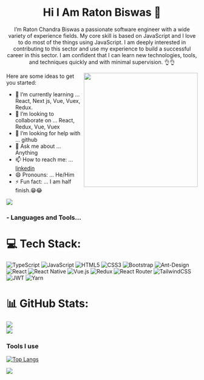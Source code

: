 <h1 align="center"> Hi I Am Raton Biswas 👋 </h1>

<p align="center"> I’m Raton Chandra Biswas a passionate software engineer with a wide variety of experience fields. My core skill is based on JavaScript and I love to do most of the things using JavaScript. I am deeply interested in contributing to this sector and use my experience to build a successful career in this sector. I am confident that I can learn new technologies, tools, and techniques quickly and with minimal supervision. 👌👌 </p>

<img align="right" src="https://i.pinimg.com/564x/f1/57/e2/f157e2dbb1a95c5d09ba4a376d5b9acc.jpg" height="300" width="300">

Here are some ideas to get you started:

- 🌱 I’m currently learning ... React, Next js, Vue, Vuex, Redux.
- 👯 I’m looking to collaborate on ... React, Redux, Vue, Vuex
- 🤔 I’m looking for help with ... github
- 💬 Ask me about ... Anything
- 📫 How to reach me: ... [linkedin](https://www.linkedin.com/in/raton-biswas-84104b152/)
- 😄 Pronouns: ... He/Him
- ⚡ Fun fact: ... I am half finish.😁😂
<img src="https://github-readme-stats.vercel.app/api/?username=RatonBiswas&show_icons=true&title_color=fff&icon_color=79ff97&text_color=9f9f9f&bg_color=151515">

### - Languages and Tools...
# 💻 Tech Stack:
![TypeScript](https://img.shields.io/badge/typescript-%23007ACC.svg?style=flat&logo=typescript&logoColor=white) ![JavaScript](https://img.shields.io/badge/javascript-%23323330.svg?style=flat&logo=javascript&logoColor=%23F7DF1E) ![HTML5](https://img.shields.io/badge/html5-%23E34F26.svg?style=flat&logo=html5&logoColor=white) ![CSS3](https://img.shields.io/badge/css3-%231572B6.svg?style=flat&logo=css3&logoColor=white) ![Bootstrap](https://img.shields.io/badge/bootstrap-%23563D7C.svg?style=flat&logo=bootstrap&logoColor=white) ![Ant-Design](https://img.shields.io/badge/-AntDesign-%230170FE?style=flat&logo=ant-design&logoColor=white) ![React](https://img.shields.io/badge/react-%2320232a.svg?style=flat&logo=react&logoColor=%2361DAFB) ![React Native](https://img.shields.io/badge/react_native-%2320232a.svg?style=flat&logo=react&logoColor=%2361DAFB) ![Vue.js](https://img.shields.io/badge/vuejs-%2335495e.svg?style=flat&logo=vuedotjs&logoColor=%234FC08D) ![Redux](https://img.shields.io/badge/redux-%23593d88.svg?style=flat&logo=redux&logoColor=white) ![React Router](https://img.shields.io/badge/React_Router-CA4245?style=flat&logo=react-router&logoColor=white)  ![TailwindCSS](https://img.shields.io/badge/tailwindcss-%2338B2AC.svg?style=flat&logo=tailwind-css&logoColor=white) ![JWT](https://img.shields.io/badge/JWT-black?style=flat&logo=JSON%20web%20tokens) ![Yarn](https://img.shields.io/badge/yarn-%232C8EBB.svg?style=flat&logo=yarn&logoColor=white)

# 📊 GitHub Stats:
![](https://github-readme-stats.vercel.app/api?username=RatonBiswas&theme=swift&hide_border=false&include_all_commits=true&count_private=true)<br/>
![](https://github-readme-streak-stats.herokuapp.com/?user=RatonBiswas&theme=swift&hide_border=false)<br/>
### Tools I use

[![Top Langs](https://github-readme-stats.vercel.app/api/top-langs/?username=RatonBiswas&layout=compact)](https://github.com/RatonBiswas/github-readme-stats)

![](https://komarev.com/ghpvc/?username=RatonBiswas&color=ff69b4&style=plastic)
